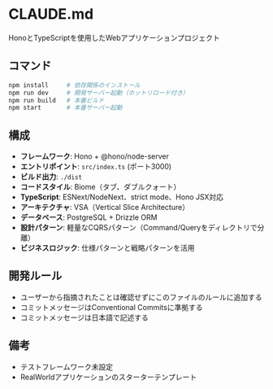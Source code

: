 # CLAUDE.md

HonoとTypeScriptを使用したWebアプリケーションプロジェクト

## コマンド

```bash
npm install     # 依存関係のインストール
npm run dev     # 開発サーバー起動（ホットリロード付き）
npm run build   # 本番ビルド
npm start       # 本番サーバー起動
```

## 構成

- **フレームワーク**: Hono + @hono/node-server
- **エントリポイント**: `src/index.ts` (ポート3000)
- **ビルド出力**: `./dist`
- **コードスタイル**: Biome（タブ、ダブルクォート）
- **TypeScript**: ESNext/NodeNext、strict mode、Hono JSX対応
- **アーキテクチャ**: VSA（Vertical Slice Architecture）
- **データベース**: PostgreSQL + Drizzle ORM
- **設計パターン**: 軽量なCQRSパターン（Command/Queryをディレクトリで分離）
- **ビジネスロジック**: 仕様パターンと戦略パターンを活用

## 開発ルール

- ユーザーから指摘されたことは確認せずにこのファイルのルールに追加する
- コミットメッセージはConventional Commitsに準拠する
- コミットメッセージは日本語で記述する

## 備考

- テストフレームワーク未設定
- RealWorldアプリケーションのスターターテンプレート
